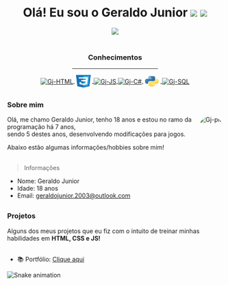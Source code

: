 <h1 align="center">
Olá! Eu sou o Geraldo Junior <img src="https://media.giphy.com/media/hvRJCLFzcasrR4ia7z/giphy.gif" width="28"> <img src="https://media.giphy.com/media/hvRJCLFzcasrR4ia7z/giphy.gif" width="28">
</h1>

<!-- MAIN SECTION - COMMITS AND OTHERS !-->

<div align="center">
  <img width="400" src="https://media2.giphy.com/media/Qo2dupDib32rkTY4hX/giphy.gif?cid=790b76116bfbcc7bbf86f566e5fbc74316bb2672b3c81491&rid=giphy.gif&ct=s">
</div>
  
<!-- MAIN PROGRAMMING SKILLS - TECH AND OTHERS !-->        
  
<div align="center" style="display: inline_block;"><br>
  <h3>Conhecimentos</h3>
  <hr width="200">
  <a href="https://geraldojunior03.github.io/portfolio/#knowledges">
  <img align="center" alt="Gj-HTML" height="30" width="40" src="https://cdn.jsdelivr.net/gh/devicons/devicon/icons/html5/html5-original.svg">
  <img align="center" alt="Gj-CSS" height="30" width="40" src="https://raw.githubusercontent.com/devicons/devicon/master/icons/css3/css3-original.svg">
  <img align="center" alt="Gj-JS" color="white" height="30" width="40" src="https://cdn.jsdelivr.net/gh/devicons/devicon/icons/javascript/javascript-original.svg" />
  <img align="center" alt="Gj-C#" height="30" width="40" src="https://cdn.jsdelivr.net/gh/devicons/devicon/icons/csharp/csharp-original.svg">
  <img align="center" alt="Gj-PYTHON" height="30" width="40" src="https://raw.githubusercontent.com/devicons/devicon/master/icons/python/python-original.svg"> 
  <img align="center" alt="Gj-SQL" color="white" height="50" width="40" src="https://cdn.jsdelivr.net/gh/devicons/devicon/icons/microsoftsqlserver/microsoftsqlserver-plain-wordmark.svg" />
  </a>
</div>
  
  ##
<!-- MY PROFILE PICTURE AS A CARTOON !--> 
### Sobre mim  
  <a href="https://linkedin.com/in/geraldo-junior03/"><img align="right" alt="Gj-pic" height="200" style="border-radius:50px;" src="https://cdn.discordapp.com/attachments/941077393697800203/977983459261825064/geraldo-junior.png?"><a>
  <p>Olá, me chamo Geraldo Junior, tenho 18 anos e estou no ramo da programação há 7 anos, <br> sendo 5 destes anos, desenvolvendo modificações para jogos.</p>
  Abaixo estão algumas informações/hobbies sobre mim!<br><br>
  
  > Informações
  * Nome: Geraldo Junior
  * Idade: 18 anos
  * Email: <a href="mailto:geraldojunior.2003@outlook.com">geraldojunior.2003@outlook.com</a>
  
##
  <!-- MY PROJECTS - LNIK IN GITHUB !-->
### Projetos
  
  Alguns dos meus projetos que eu fiz com o intuito de treinar minhas habilidades em <b>HTML, CSS e JS! </b><br><br>
  
  * 📚 Portfólio: <a href="https://geraldojunior03.github.io/portfolio/">Clique aqui</a><br>
  
  <!--  * 📕 Site desenvolvido em <b>JS</b>: <a href="https://geraldojunior03.github.io/projeto_sitejs/">Clique Aqui</a><br> !-->

  ![Snake animation](https://github.com/geraldojunior03/geraldojunior03/blob/output/github-contribution-grid-snake.svg)
